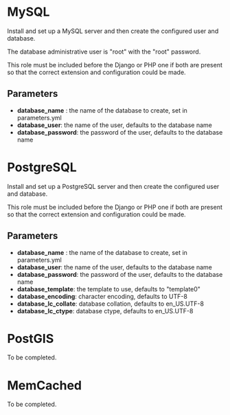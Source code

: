 # MySQL

Install and set up a MySQL server and then create the configured user and database.

The database administrative user is "root" with the "root" password.

This role must be included before the Django or PHP one if both are present so that
the correct extension and configuration could be made.

## Parameters

* **database_name** : the name of the database to create, set in parameters.yml
* **database_user**: the name of the user, defaults to the database name
* **database_password**: the password of the user, defaults to the database name

# PostgreSQL

Install and set up a PostgreSQL server and then create the configured user and database.

This role must be included before the Django or PHP one if both are present so that
the correct extension and configuration could be made.

## Parameters

* **database_name** : the name of the database to create, set in parameters.yml
* **database_user**: the name of the user, defaults to the database name
* **database_password**: the password of the user, defaults to the database name
* **database_template**: the template to use, defaults to "template0"
* **database_encoding**: character encoding, defaults to UTF-8
* **database_lc_collate**: database collation, defaults to en_US.UTF-8
* **database_lc_ctype**: database ctype, defaults to en_US.UTF-8

# PostGIS

To be completed.

# MemCached

To be completed.
